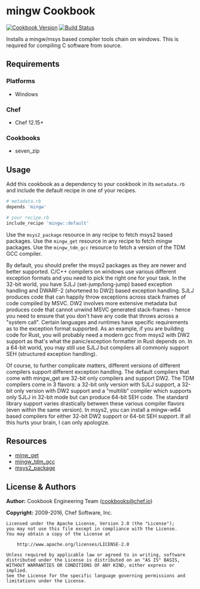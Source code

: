 # mingw Cookbook

[![Cookbook Version](http://img.shields.io/cookbook/v/mingw.svg)][cookbook] [![Build Status](http://img.shields.io/travis/chef-cookbooks/mingw.svg?branch=master)][travis]

Installs a mingw/msys based compiler tools chain on windows. This is required for compiling C software from source.

## Requirements

### Platforms

- Windows

### Chef

- Chef 12.15+

### Cookbooks

- seven_zip

## Usage

Add this cookbook as a dependency to your cookbook in its `metadata.rb` and include the default recipe in one of your recipes.

```ruby
# metadata.rb
depends 'mingw'
```

```ruby
# your recipe.rb
include_recipe 'mingw::default'
```

Use the `msys2_package` resource in any recipe to fetch msys2 based packages. Use the `mingw_get` resource in any recipe to fetch mingw packages. Use the `mingw_tdm_gcc` resource to fetch a version of the TDM GCC compiler.

By default, you should prefer the msys2 packages as they are newer and better supported. C/C++ compilers on windows use various different exception formats and you need to pick the right one for your task. In the 32-bit world, you have SJLJ (set-jump/long-jump) based exception handling and DWARF-2 (shortened to DW2) based exception handling. SJLJ produces code that can happily throw exceptions across stack frames of code compiled by MSVC. DW2 involves more extensive metadata but produces code that cannot unwind MSVC generated stack-frames - hence you need to ensure that you don't have any code that throws across a "system call". Certain languages and runtimes have specific requirements as to the exception format supported. As an example, if you are building code for Rust, you will probably need a modern gcc from msys2 with DW2 support as that's what the panic/exception formatter in Rust depends on. In a 64-bit world, you may still use SJLJ but compilers all commonly support SEH (structured exception handling).

Of course, to further complicate matters, different versions of different compilers support different exception handling. The default compilers that come with mingw_get are 32-bit only compilers and support DW2\. The TDM compilers come in 3 flavors: a 32-bit only version with SJLJ support, a 32-bit only version with DW2 support and a "multilib" compiler which supports only SJLJ in 32-bit mode but can produce 64-bit SEH code. The standard library support varies drastically between these various compiler flavors (even within the same version). In msys2, you can install a mingw-w64 based compilers for either 32-bit DW2 support or 64-bit SEH support. If all this hurts your brain, I can only apologize.

## Resources

- [minw_get](./documentation/mingw_get.md)
- [mingw_tdm_gcc](./documentation/mingw_tdm_gcc.md)
- [msys2_package](./documentation/msys2_package.md)

## License & Authors

**Author:** Cookbook Engineering Team ([cookbooks@chef.io](mailto:cookbooks@chef.io))

**Copyright:** 2009-2016, Chef Software, Inc.

```text
Licensed under the Apache License, Version 2.0 (the "License");
you may not use this file except in compliance with the License.
You may obtain a copy of the License at

    http://www.apache.org/licenses/LICENSE-2.0

Unless required by applicable law or agreed to in writing, software
distributed under the License is distributed on an "AS IS" BASIS,
WITHOUT WARRANTIES OR CONDITIONS OF ANY KIND, either express or implied.
See the License for the specific language governing permissions and
limitations under the License.
```

[cookbook]: https://supermarket.chef.io/cookbooks/mingw
[travis]: http://travis-ci.org/chef-cookbooks/mingw
